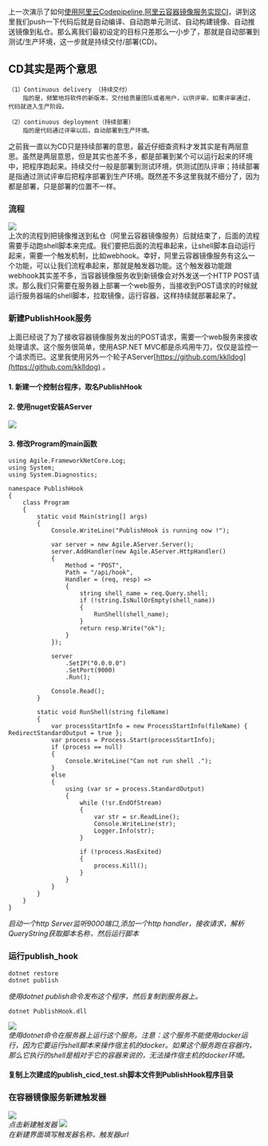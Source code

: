 上一次演示了如何[使用阿里云Codepipeline,阿里云容器镜像服务实现CI](https://www.cnblogs.com/kklldog/p/core_in_docker_ci.html)，讲到这里我们push一下代码后就是自动编译、自动跑单元测试、自动构建镜像、自动推送镜像到私仓。那么离我们最初设定的目标只差那么一小步了，那就是自动部署到测试/生产环境，这一步就是持续交付/部署(CD)。   

## CD其实是两个意思
```
（1）Continuous delivery （持续交付）  
    指的是，频繁地将软件的新版本，交付给质量团队或者用户，以供评审。如果评审通过，代码就进入生产阶段。
```
```
（2）continuous deployment（持续部署）   
    指的是代码通过评审以后，自动部署到生产环境。
```
之前我一直以为CD只是持续部署的意思，最近仔细查资料才发其实是有两层意思。虽然是两层意思，但是其实也差不多，都是部署到某个可以运行起来的环境中，把程序跑起来。持续交付一般是部署到测试环境，供测试团队评审；持续部署是指通过测试评审后把程序部署到生产环境。既然差不多这里我就不细分了，因为都是部署，只是部署的位置不一样。
### 流程
![](https://images.cnblogs.com/cnblogs_com/kklldog/1401672/o_QQ%E6%88%AA%E5%9B%BE20190816011741.png)   
上次的流程到把镜像推送到私仓（阿里云容器镜像服务）后就结束了，后面的流程需要手动跑shell脚本来完成。我们要把后面的流程串起来，让shell脚本自动运行起来，需要一个触发机制，比如webhook。幸好，阿里云容器镜像服务有这么一个功能，可以让我们流程串起来，那就是触发器功能。这个触发器功能跟webhook其实差不多，当容器镜像服务收到新镜像会对外发送一个HTTP POST请求。那么我们只需要在服务器上部署一个web服务，当接收到POST请求的时候就运行服务器端的shell脚本，拉取镜像，运行容器，这样持续就部署起来了。    
### 新建PublishHook服务
上面已经说了为了接收容器镜像服务发出的POST请求，需要一个web服务来接收处理请求。这个服务很简单，使用ASP.NET MVC都是杀鸡用牛刀，仅仅是监控一个请求而已。这里我使用另外一个轮子AServer[https://github.com/kklldog](https://github.com/kklldog) 。   
#### 1. 新建一个控制台程序，取名PublishHook  
#### 2. 使用nuget安装AServer
![](https://images.cnblogs.com/cnblogs_com/kklldog/1401672/o_TIM%E6%88%AA%E5%9B%BE20190805162235.jpg)   
#### 3. 修改Program的main函数   
```
using Agile.FrameworkNetCore.Log;
using System;
using System.Diagnostics;

namespace PublishHook
{
    class Program
    {
        static void Main(string[] args)
        {
            Console.WriteLine("PublishHook is running now !");

            var server = new Agile.AServer.Server();
            server.AddHandler(new Agile.AServer.HttpHandler()
            {
                Method = "POST",
                Path = "/api/hook",
                Handler = (req, resp) =>
                {
                    string shell_name = req.Query.shell;
                    if (!string.IsNullOrEmpty(shell_name))
                    {
                        RunShell(shell_name);
                    }
                    return resp.Write("ok");
                }
            });

            server
                .SetIP("0.0.0.0")
                .SetPort(9000)
                .Run();

            Console.Read();
        }

        static void RunShell(string fileName)
        {
            var processStartInfo = new ProcessStartInfo(fileName) { RedirectStandardOutput = true };
            var process = Process.Start(processStartInfo);
            if (process == null)
            {
                Console.WriteLine("Can not run shell .");
            }
            else
            {
                using (var sr = process.StandardOutput)
                {
                    while (!sr.EndOfStream)
                    {
                        var str = sr.ReadLine();
                        Console.WriteLine(str);
                        Logger.Info(str);
                    }

                    if (!process.HasExited)
                    {
                        process.Kill();
                    }
                }
            }
        }
    }
}
```
*启动一个http Server监听9000端口,添加一个http handler，接收请求，解析QueryString获取脚本名称，然后运行脚本*   

### 运行publish_hook
```
dotnet restore
dotnet publish
```   
*使用dotnet publish命令发布这个程序，然后复制到服务器上。*   
```
dotnet PublishHook.dll
```   
![](https://images.cnblogs.com/cnblogs_com/kklldog/1401672/o_TIM%E6%88%AA%E5%9B%BE20190805162619.jpg)   
*使用dotnet命令在服务器上运行这个服务。注意：这个服务不能使用docker运行，因为它要运行shell脚本来操作宿主机的docker。如果这个服务跑在容器内，那么它执行的shell是相对于它的容器来说的，无法操作宿主机的docker环境。*
#### 复制上次建成的publish_cicd_test.sh脚本文件到PublishHook程序目录
### 在容器镜像服务新建触发器
![](https://images.cnblogs.com/cnblogs_com/kklldog/1401672/o_QQ%E5%9B%BE%E7%89%8720190816013327.png)   
*点击新建触发器*
![](https://images.cnblogs.com/cnblogs_com/kklldog/1401672/o_TIM%E6%88%AA%E5%9B%BE20190805160113.jpg)   
*在新建界面填写触发器名称，触发器url*